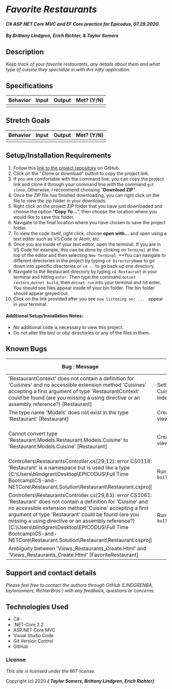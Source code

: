 # _Favorite Restaurants_

#### _C# ASP.NET Core MVC and EF Core practice for Epicodus, 07.29.2020_

#### By _**Brittany Lindgren, Erich Richter, & Taylor Somers**_


## Description

_Keep track of your favorite restaurants, any details about them and what type of cuisine they specialize in with this nifty application._


## Specifications

| Behavior   |   Input   |  Output |  Met? (Y/N)  |
|----------|:-------------:|------:|-----------:|
|    |   |    |    |



## Stretch Goals
| Behavior   |   Input   |  Output |  Met? (Y/N)  |
|----------|:-------------:|------:|-----------:|
|  |  |  |  |


## Setup/Installation Requirements

  1. Follow this [link to the project repository](https://github.com/LINDGRENBA/favorite-restaurants.git) on GitHub.  
  2. Click on the "Clone or download" button to copy the project link.     
  3. If you are comfortable with the command line, you can copy the project link and clone it through your command line with the command `git clone`. Otherwise, I recommend choosing "**Download ZIP**".     
   4. Once the ZIP file has finished downloading, you can right click on the file to view the zip folder in your downloads.     
  5. Right click on the project ZIP folder that you have just downloaded and choose the option "**Copy To...**", then choose the location where you would like to save this folder.      
  6. Navigate to the final location where you have chosen to save the project folder.      
  7. To view the code itself, right click, choose **open with...** and open using a text editor such as VS Code or Atom, etc.
  8. Once you are inside of your text editor, open the terminal. If you are in VS Code for example, this can be done by clicking on `Terminal` at the top of the editor and then selecting `New Terminal`. **You can navigate to different directories in the project by typing `cd DirectoryName` to go down into specific directories or `cd ..` to go back up one directory. 
  9. Navigate to the Restaurant directory by typing `cd Restaurant` in your terminal and hitting `enter`. Then type the command `dotnet restore`,`dotnet build`, then `dotnet run` into your terminal and hit enter. You should see files appear inside of your bin folder. The bin folder should appear greyed out. 
  10. Click on the link provided after you see `now listening on: ... ` appear in your terminal.


#### Additional Setup/Installation Notes:

* No additional code is necessary to view this project.   
* Do not alter the bin/ or obj/ directories or any of the files in them.

## Known Bugs

| Bug : Message |  Situation  | Resolved (Y/N) |  How was the issue resolved?  |
| ------- | ----- | ------ | ------- |
| 'RestaurantContext' does not contain a definition for 'Cuisines' and no accessible extension method 'Cuisines' accepting a first argument of type 'RestaurantContext' could be found (are you missing a using directive or an assembly reference?) [Restaurant] | Setting up CuisinesController Index View | Y | Add `public virtual DbSet<Cuisine> Cuisines { get; set; }` to RestaurantContext.cs |
| The type name 'Models' does not exist in the type 'Restaurant' [Restaurant] | Creating the Index view for Cuisine | Y | Added code to Controllers/RestaurantController |
| Cannot convert type 'Restaurant.Models.Restaurant.Models.Cuisine' to 'Restaurant.Models.Cuisine' [Restaurant] | Creating the Index view for Cuisine | Y | Update EntityFrameworkCore to version 2.2.6, delete bin and obj folders, run `dotnet restore` and `dotnet build`, close and re-open VS Code |
| Controllers\RestaurantsController.cs(29,12): error CS0118: 'Restaurant' is a namespace but is used like a type [C:\Users\blindgren\Desktop\EPICODUS\Full Time Bootcamp\CS-and-NETCore\Restaurant.Solution\Restaurant\Restaurant.csproj] | Running `dotnet build` | Y | Update EntityFrameworkCore to version 2.2.6, delete bin and obj folders, run `dotnet restore` and `dotnet build`, close and re-open VS Code |
| Controllers\RestaurantsController.cs(29,83): error CS1061: 'Restaurant' does not contain a definition for 'Cuisine' and no accessible extension method 'Cuisine' accepting a first argument of type 'Restaurant' could be found (are you missing a using directive or an assembly reference?) [C:\Users\blindgren\Desktop\EPICODUS\Full Time Bootcamp\CS-and-NETCore\Restaurant.Solution\Restaurant\Restaurant.csproj] | Running `dotnet build` | Y | Update EntityFrameworkCore to version 2.2.6, delete bin and obj folders, run `dotnet restore` and `dotnet build`, close and re-open VS Code |
| Ambiguity between 'Views_Restaurants_Create.Html' and 'Views_Restaurants_Create.Html' [FavoriteRestaurant] |


## Support and contact details

_Please feel free to contact the authors through GitHub (LINDGRENBA, taylorsomers, RichterBros ) with any feedback, questions or concerns._


## Technologies Used

* C#
* .NET-Core 2.2
* ASP.NET Core MVC
* Visual Studio Code
* Git Version Control
* GitHub


### License

*This site is licensed under the MIT license.*

Copyright (c) 2020 **_{ Taylor Somers, Brittany Lindgren, Erich Richter}_**